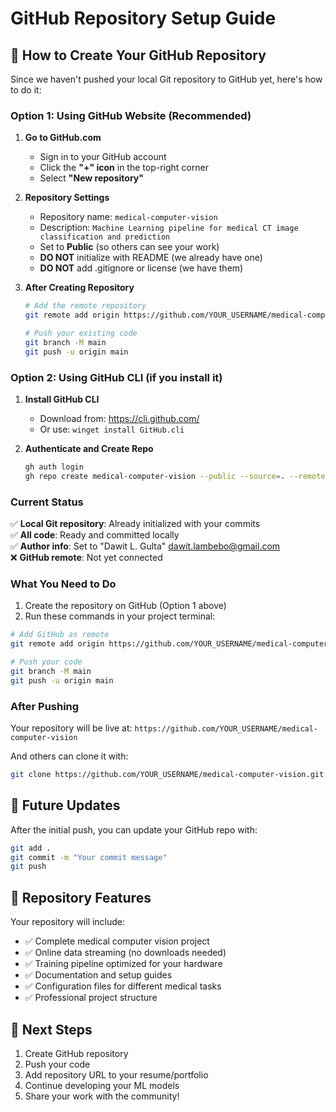 # GitHub Repository Setup Guide

## 🚀 How to Create Your GitHub Repository

Since we haven't pushed your local Git repository to GitHub yet, here's how to do it:

### Option 1: Using GitHub Website (Recommended)

1. **Go to GitHub.com**
   - Sign in to your GitHub account
   - Click the **"+" icon** in the top-right corner
   - Select **"New repository"**

2. **Repository Settings**
   - Repository name: `medical-computer-vision`
   - Description: `Machine Learning pipeline for medical CT image classification and prediction`
   - Set to **Public** (so others can see your work)
   - **DO NOT** initialize with README (we already have one)
   - **DO NOT** add .gitignore or license (we have them)

3. **After Creating Repository**
   ```bash
   # Add the remote repository
   git remote add origin https://github.com/YOUR_USERNAME/medical-computer-vision.git
   
   # Push your existing code
   git branch -M main
   git push -u origin main
   ```

### Option 2: Using GitHub CLI (if you install it)

1. **Install GitHub CLI**
   - Download from: https://cli.github.com/
   - Or use: `winget install GitHub.cli`

2. **Authenticate and Create Repo**
   ```bash
   gh auth login
   gh repo create medical-computer-vision --public --source=. --remote=origin --push
   ```

### Current Status

✅ **Local Git repository**: Already initialized with your commits  
✅ **All code**: Ready and committed locally  
✅ **Author info**: Set to "Dawit L. Gulta" <dawit.lambebo@gmail.com>  
❌ **GitHub remote**: Not yet connected  

### What You Need to Do

1. Create the repository on GitHub (Option 1 above)
2. Run these commands in your project terminal:

```bash
# Add GitHub as remote
git remote add origin https://github.com/YOUR_USERNAME/medical-computer-vision.git

# Push your code
git branch -M main
git push -u origin main
```

### After Pushing

Your repository will be live at:
`https://github.com/YOUR_USERNAME/medical-computer-vision`

And others can clone it with:
```bash
git clone https://github.com/YOUR_USERNAME/medical-computer-vision.git
```

## 🔄 Future Updates

After the initial push, you can update your GitHub repo with:
```bash
git add .
git commit -m "Your commit message"
git push
```

## 📝 Repository Features

Your repository will include:
- ✅ Complete medical computer vision project
- ✅ Online data streaming (no downloads needed)
- ✅ Training pipeline optimized for your hardware
- ✅ Documentation and setup guides
- ✅ Configuration files for different medical tasks
- ✅ Professional project structure

## 🎯 Next Steps

1. Create GitHub repository
2. Push your code
3. Add repository URL to your resume/portfolio
4. Continue developing your ML models
5. Share your work with the community!
